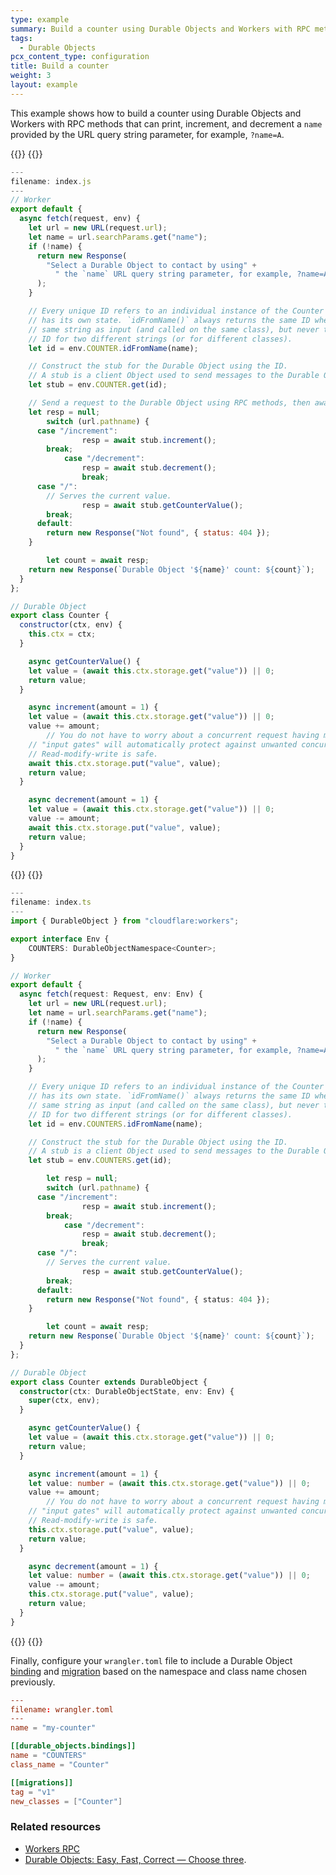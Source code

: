 ```yaml
---
type: example
summary: Build a counter using Durable Objects and Workers with RPC methods.
tags:
  - Durable Objects
pcx_content_type: configuration
title: Build a counter 
weight: 3
layout: example
---
```


This example shows how to build a counter using Durable Objects and Workers with RPC methods that can print, increment, and decrement a `name` provided by the URL query string parameter, for example, `?name=A`.

{{<tabs labels="js | ts">}}
{{<tab label="js" default="true">}}

```js
---
filename: index.js
---
// Worker
export default {
  async fetch(request, env) {
    let url = new URL(request.url);
    let name = url.searchParams.get("name");
    if (!name) {
      return new Response(
        "Select a Durable Object to contact by using" +
          " the `name` URL query string parameter, for example, ?name=A"
      );
    }

    // Every unique ID refers to an individual instance of the Counter class that
    // has its own state. `idFromName()` always returns the same ID when given the
    // same string as input (and called on the same class), but never the same
    // ID for two different strings (or for different classes).
    let id = env.COUNTER.idFromName(name);

    // Construct the stub for the Durable Object using the ID. 
    // A stub is a client Object used to send messages to the Durable Object.
    let stub = env.COUNTER.get(id);

    // Send a request to the Durable Object using RPC methods, then await its response.
    let resp = null;
		switch (url.pathname) {
      case "/increment":
				resp = await stub.increment();
        break;
			case "/decrement":
				resp = await stub.decrement();
				break;
      case "/":
        // Serves the current value.
				resp = await stub.getCounterValue();
        break;
      default:
        return new Response("Not found", { status: 404 });
    }

		let count = await resp;
    return new Response(`Durable Object '${name}' count: ${count}`);
  }
};

// Durable Object
export class Counter {
  constructor(ctx, env) {
    this.ctx = ctx;
  }

	async getCounterValue() {
    let value = (await this.ctx.storage.get("value")) || 0;
    return value;
  }

	async increment(amount = 1) {
    let value = (await this.ctx.storage.get("value")) || 0;
    value += amount;
		// You do not have to worry about a concurrent request having modified the value in storage. 
    // "input gates" will automatically protect against unwanted concurrency. 
    // Read-modify-write is safe. 
    await this.ctx.storage.put("value", value);
    return value;
  }

	async decrement(amount = 1) {
    let value = (await this.ctx.storage.get("value")) || 0;
    value -= amount;
    await this.ctx.storage.put("value", value);
    return value;
  }
}
```

{{</tab>}}
{{<tab label="ts">}}

```ts
---
filename: index.ts
---
import { DurableObject } from "cloudflare:workers";

export interface Env {
	COUNTERS: DurableObjectNamespace<Counter>;
}

// Worker
export default {
  async fetch(request: Request, env: Env) {
    let url = new URL(request.url);
    let name = url.searchParams.get("name");
    if (!name) {
      return new Response(
        "Select a Durable Object to contact by using" +
          " the `name` URL query string parameter, for example, ?name=A"
      );
    }

    // Every unique ID refers to an individual instance of the Counter class that
    // has its own state. `idFromName()` always returns the same ID when given the
    // same string as input (and called on the same class), but never the same
    // ID for two different strings (or for different classes).
    let id = env.COUNTERS.idFromName(name);

    // Construct the stub for the Durable Object using the ID. 
    // A stub is a client Object used to send messages to the Durable Object.
    let stub = env.COUNTERS.get(id);

		let resp = null;
		switch (url.pathname) {
      case "/increment":
				resp = await stub.increment();
        break;
			case "/decrement":
				resp = await stub.decrement();
				break;
      case "/":
        // Serves the current value.
				resp = await stub.getCounterValue();
        break;
      default:
        return new Response("Not found", { status: 404 });
    }

		let count = await resp;
    return new Response(`Durable Object '${name}' count: ${count}`);
  }
};

// Durable Object
export class Counter extends DurableObject {
  constructor(ctx: DurableObjectState, env: Env) {
    super(ctx, env);
  }

	async getCounterValue() {
    let value = (await this.ctx.storage.get("value")) || 0;
    return value;
  }

	async increment(amount = 1) {
    let value: number = (await this.ctx.storage.get("value")) || 0;
    value += amount;
		// You do not have to worry about a concurrent request having modified the value in storage. 
    // "input gates" will automatically protect against unwanted concurrency. 
    // Read-modify-write is safe. 
    this.ctx.storage.put("value", value);
    return value;
  }

	async decrement(amount = 1) {
    let value: number = (await this.ctx.storage.get("value")) || 0;
    value -= amount;
    this.ctx.storage.put("value", value);
    return value;
  }
}
```

{{</tab>}}
{{</tabs>}}

Finally, configure your `wrangler.toml` file to include a Durable Object [binding](/durable-objects/get-started/#5-configure-durable-object-bindings) and [migration](/durable-objects/reference/durable-objects-migrations/) based on the namespace and class name chosen previously.

```toml
---
filename: wrangler.toml
---
name = "my-counter"

[[durable_objects.bindings]]
name = "COUNTERS"
class_name = "Counter"

[[migrations]]
tag = "v1"
new_classes = ["Counter"]
```
### Related resources

- [Workers RPC](/workers/runtime-apis/rpc/)
- [Durable Objects: Easy, Fast, Correct — Choose three](https://blog.cloudflare.com/durable-objects-easy-fast-correct-choose-three/).